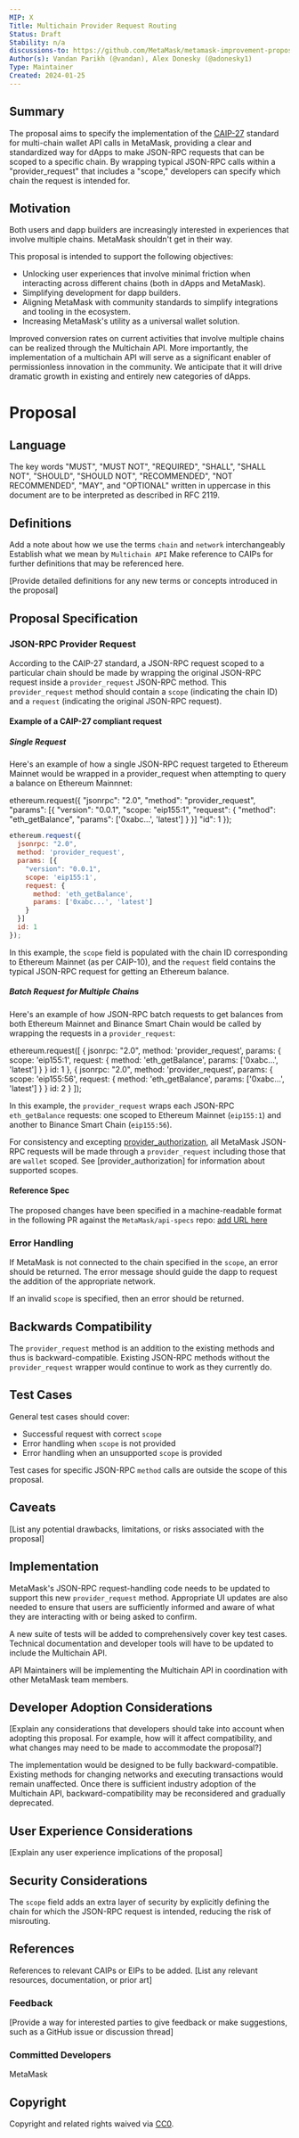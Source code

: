 ```yaml
---
MIP: X
Title: Multichain Provider Request Routing
Status: Draft
Stability: n/a
discussions-to: https://github.com/MetaMask/metamask-improvement-proposals/discussions
Author(s): Vandan Parikh (@vandan), Alex Donesky (@adonesky1)
Type: Maintainer
Created: 2024-01-25
---
```


## Summary
The proposal aims to specify the implementation of the [CAIP-27](https://github.com/ChainAgnostic/CAIPs/blob/main/CAIPs/caip-27.md) standard for multi-chain wallet API calls in MetaMask, providing a clear and standardized way for dApps to make JSON-RPC requests that can be scoped to a specific chain. By wrapping typical JSON-RPC calls within a "provider_request" that includes a "scope," developers can specify which chain the request is intended for.

## Motivation
Both users and dapp builders are increasingly interested in experiences that involve multiple chains. MetaMask shouldn't get in their way.

This proposal is intended to support the following objectives:
- Unlocking user experiences that involve minimal friction when interacting across different chains (both in dApps and MetaMask).
- Simplifying development for dapp builders.
- Aligning MetaMask with community standards to simplify integrations and tooling in the ecosystem.
- Increasing MetaMask's utility as a universal wallet solution.

Improved conversion rates on current activities that involve multiple chains can be realized through the Multichain API. More importantly, the implementation of a multichain API will serve as a significant enabler of permissionless innovation in the community. We anticipate that it will drive dramatic growth in existing and entirely new categories of dApps.

# Proposal

## Language
The key words "MUST", "MUST NOT", "REQUIRED", "SHALL", "SHALL NOT", "SHOULD", "SHOULD NOT", "RECOMMENDED", "NOT RECOMMENDED", "MAY", and "OPTIONAL" written in uppercase in this document are to be interpreted as described in RFC 2119.

## Definitions

Add a note about how we use the terms `chain` and `network` interchangeably
Establish what we mean by `Multichain API`
Make reference to CAIPs for further definitions that may be referenced here.

[Provide detailed definitions for any new terms or concepts introduced in the proposal]

## Proposal Specification

### JSON-RPC Provider Request

According to the CAIP-27 standard, a JSON-RPC request scoped to a particular chain should be made by wrapping the original JSON-RPC request inside a `provider_request` JSON-RPC method. This `provider_request` method should contain a `scope` (indicating the chain ID) and a `request` (indicating the original JSON-RPC request).

#### Example of a CAIP-27 compliant request

##### Single Request
Here's an example of how a single JSON-RPC request targeted to Ethereum Mainnet would be wrapped in a provider_request when attempting to query a balance on Ethereum Mainnnet:


ethereum.request({
  "jsonrpc": "2.0",
  "method": "provider_request",
 "params": [{
   "version": "0.0.1",
      "scope: "eip155:1",
   "request": {
          "method": "eth_getBalance",
     "params": ['0xabc...', 'latest']
       }
   }]
  "id": 1
});


```javascript
ethereum.request({
  jsonrpc: "2.0",
  method: 'provider_request',
  params: [{
    "version": "0.0.1",
    scope: 'eip155:1',
    request: {
      method: 'eth_getBalance',
      params: ['0xabc...', 'latest']
    }
  }]
  id: 1
});
```

In this example, the `scope` field is populated with the chain ID corresponding to Ethereum Mainnet (as per CAIP-10), and the `request` field contains the typical JSON-RPC request for getting an Ethereum balance.

##### Batch Request for Multiple Chains
Here's an example of how JSON-RPC batch requests to get balances from both Ethereum Mainnet and Binance Smart Chain would be called by wrapping the requests in a `provider_request`:

ethereum.request([
  {
    jsonrpc: "2.0",
    method: 'provider_request',
    params: {
      scope: 'eip155:1',
      request: {
        method: 'eth_getBalance',
        params: ['0xabc...', 'latest']
      }
    }
    id: 1
  },
  {
    jsonrpc: "2.0",
    method: 'provider_request',
    params: {
      scope: 'eip155:56',
      request: {
        method: 'eth_getBalance',
        params: ['0xabc...', 'latest']
      }
    }
    id: 2
  }
]);



In this example, the `provider_request` wraps each JSON-RPC `eth_getBalance` requests: one scoped to Ethereum Mainnet (`eip155:1`) and another to Binance Smart Chain (`eip155:56`).

For consistency and excepting [provider_authorization](), all MetaMask JSON-RPC requests will be made through a `provider_request` including those that are `wallet` scoped. See [provider_authorization] for information about supported scopes.

#### Reference Spec
The proposed changes have been specified in a machine-readable format in the following PR against the `MetaMask/api-specs` repo: [add URL here]()

### Error Handling
If MetaMask is not connected to the chain specified in the `scope`, an error should be returned. The error message should guide the dapp to request the addition of the appropriate network.

If an invalid `scope` is specified, then an error should be returned.

## Backwards Compatibility
The `provider_request` method is an addition to the existing methods and thus is backward-compatible. Existing JSON-RPC methods without the `provider_request` wrapper would continue to work as they currently do.

## Test Cases
General test cases should cover:
- Successful request with correct `scope`
- Error handling when `scope` is not provided
- Error handling when an unsupported `scope` is provided

Test cases for specific JSON-RPC `method` calls are outside the scope of this proposal.

## Caveats
[List any potential drawbacks, limitations, or risks associated with the proposal]

## Implementation
MetaMask's JSON-RPC request-handling code needs to be updated to support this new `provider_request` method. Appropriate UI updates are also needed to ensure that users are sufficiently informed and aware of what they are interacting with or being asked to confirm.

A new suite of tests will be added to comprehensively cover key test cases.
Technical documentation and developer tools will have to be updated to include the Multichain API.

API Maintainers will be implementing the Multichain API in coordination with other MetaMask team members.

## Developer Adoption Considerations
[Explain any considerations that developers should take into account when adopting this proposal. For example, how will it affect compatibility, and what changes may need to be made to accommodate the proposal?]

The implementation would be designed to be fully backward-compatible. Existing methods for changing networks and executing transactions would remain unaffected. Once there is sufficient industry adoption of the Multichain API, backward-compatibility may be reconsidered and gradually deprecated. 

## User Experience Considerations
[Explain any user experience implications of the proposal]

## Security Considerations
The `scope` field adds an extra layer of security by explicitly defining the chain for which the JSON-RPC request is intended, reducing the risk of misrouting.

## References
References to relevant CAIPs or EIPs to be added.
[List any relevant resources, documentation, or prior art]

### Feedback
[Provide a way for interested parties to give feedback or make suggestions, such as a GitHub issue or discussion thread]

### Committed Developers
MetaMask

## Copyright
Copyright and related rights waived via [CC0](../LICENSE).
